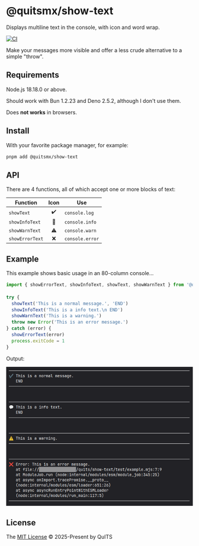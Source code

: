 # @quitsmx/show-text

Displays multiline text in the console, with icon and word wrap.

[![CI][ci-badge]][ci-url]

Make your messages more visible and offer a less crude alternative to a simple "throw".

## Requirements

Node.js 18.18.0 or above.

Should work with Bun 1.2.23 and Deno 2.5.2, although I don't use them.

Does **not works** in browsers.

## Install

With your favorite package manager, for example:

```bash
pnpm add @quitsmx/show-text
```

## API

There are 4 functions, all of which accept one or more blocks of text:

| Function        | Icon | Use             |
| --------------- | :--: | --------------- |
| `showText`      |  ✔️  | `console.log`   |
| `showInfoText`  | 💬️  | `console.info`  |
| `showWarnText`  |  ⚠️  | `console.warn`  |
| `showErrorText` |  ❌  | `console.error` |

## Example

This example shows basic usage in an 80-column console...

```js
import { showErrorText, showInfoText, showText, showWarnText } from '@quitsmx/show-text'

try {
  showText('This is a normal message.', 'END')
  showInfoText('This is a info text.\n END')
  showWarnText('This is a warning.')
  throw new Error('This is an error message.')
} catch (error) {
  showErrorText(error)
  process.exitCode = 1
}
```

Output:

![Sample output in 80 columns](image.png)

## License

The [MIT License](LICENSE) © 2025-Present by QuITS

[ci-badge]: https://github.com/quitsmx/show-text/actions/workflows/test.yml/badge.svg
[ci-url]: https://github.com/quitsmx/show-text/actions/workflows/test.yml
